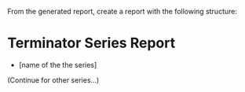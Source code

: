 From the generated report, create a report with the following structure:

# Terminator Series Report

- [name of the the series]

(Continue for other series...)
